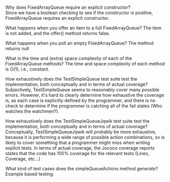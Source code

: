 Why does FixedArrayQueue require an explicit constructor?  
Since we have a boolean checking to see if the constructor is positive, FixedArrayQueue requires an explicit constructor.  

What happens when you offer an item to a full FixedArrayQueue?
The item is not added, and the offer() method returns false.

What happens when you poll an empty FixedArrayQueue?
The method returns null

What is the time and (extra) space complexity of each of the FixedArrayQueue methods?
The time and space complexity of each method is O(1), i.e., constant. 

How exhaustively does the TestSimpleQueue test suite test the implementation, both conceptually and in terms of actual coverage?
Subjectively, TestSimpleQueue seems to reasonably cover many possible errors. However, it's hard to clearly determine how exhaustive the coverage is, as each case is explicitly defined by the programmer, and there is no check to determine if the programmer is catching all of the fail states (Who watches the watchmen?).

How exhaustively does the TestSimpleQueueJqwik test suite test the implementation, both conceptually and in terms of actual coverage?
Conceptually, TestSimpleQueueJqwik will probably be more exhaustive, because it is performing a wide range of possible action combinations, so is likely to cover something that a programmer might miss when writing explicit tests. In terms of actual coverage, the Jococo coverage reports states that the code has 100% coverage for the relevant tests (Lines, Coverage, etc...)

What kind of test cases does the simpleQueueActions method generate?
Example based testing.
